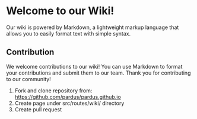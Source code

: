# Welcome to our Wiki!

Our wiki is powered by Markdown, a lightweight markup language that allows you to easily format text with simple syntax.

## Contribution
We welcome contributions to our wiki! You can use Markdown to format your contributions and submit them to our team. Thank you for contributing to our community!

1. Fork and clone repository from: https://github.com/pardus/pardus.github.io
2. Create page under src/routes/wiki/ directory
3. Create pull request
